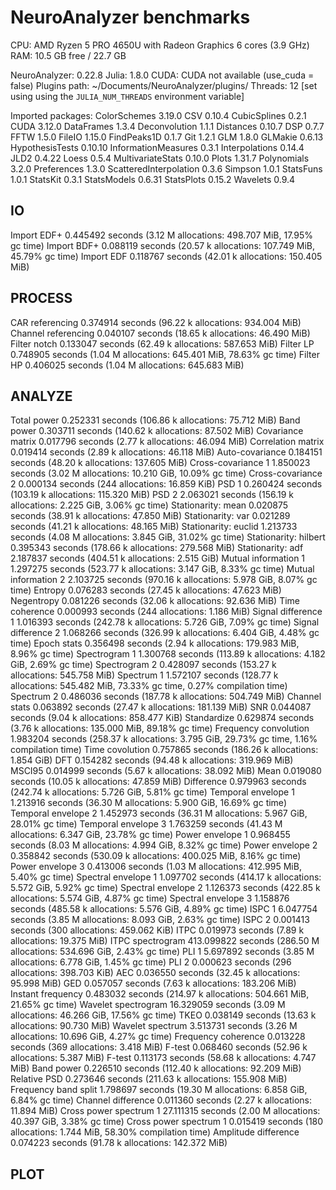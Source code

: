 # NeuroAnalyzer benchmarks

CPU: AMD Ryzen 5 PRO 4650U with Radeon Graphics 6 cores (3.9 GHz)
RAM: 10.5 GB free /  22.7 GB

NeuroAnalyzer: 0.22.8
        Julia: 1.8.0
         CUDA: CUDA not available (use_cuda = false)
 Plugins path: ~/Documents/NeuroAnalyzer/plugins/
      Threads: 12 [set using using the `JULIA_NUM_THREADS` environment variable]

Imported packages:
            ColorSchemes 3.19.0 
                     CSV 0.10.4 
            CubicSplines 0.2.1 
                    CUDA 3.12.0 
              DataFrames 1.3.4 
           Deconvolution 1.1.1 
               Distances 0.10.7 
                     DSP 0.7.7 
                    FFTW 1.5.0 
                  FileIO 1.15.0 
             FindPeaks1D 0.1.7 
                     Git 1.2.1 
                     GLM 1.8.0 
                 GLMakie 0.6.13 
         HypothesisTests 0.10.10 
     InformationMeasures 0.3.1 
          Interpolations 0.14.4 
                    JLD2 0.4.22 
                   Loess 0.5.4 
       MultivariateStats 0.10.0 
                   Plots 1.31.7 
             Polynomials 3.2.0 
             Preferences 1.3.0 
  ScatteredInterpolation 0.3.6 
                 Simpson 1.0.1 
               StatsFuns 1.0.1 
                StatsKit 0.3.1 
             StatsModels 0.6.31 
              StatsPlots 0.15.2 
                Wavelets 0.9.4 

## IO

Import EDF+               0.445492 seconds (3.12 M allocations: 498.707 MiB, 17.95% gc time)
Import BDF+               0.088119 seconds (20.57 k allocations: 107.749 MiB, 45.79% gc time)
Import EDF                0.118767 seconds (42.01 k allocations: 150.405 MiB)

## PROCESS

CAR referencing           0.374914 seconds (96.22 k allocations: 934.004 MiB)
Channel referencing       0.040107 seconds (18.65 k allocations: 46.490 MiB)
Filter notch              0.133047 seconds (62.49 k allocations: 587.653 MiB)
Filter LP                 0.748905 seconds (1.04 M allocations: 645.401 MiB, 78.63% gc time)
Filter HP                 0.406025 seconds (1.04 M allocations: 645.683 MiB)

## ANALYZE

Total power               0.252331 seconds (106.86 k allocations: 75.712 MiB)
Band power                0.303711 seconds (140.62 k allocations: 87.502 MiB)
Covariance matrix         0.017796 seconds (2.77 k allocations: 46.094 MiB)
Correlation matrix        0.019414 seconds (2.89 k allocations: 46.118 MiB)
Auto-covariance           0.184151 seconds (48.20 k allocations: 137.605 MiB)
Cross-covariance 1        1.850023 seconds (3.02 M allocations: 10.210 GiB, 10.09% gc time)
Cross-covariance 2        0.000134 seconds (244 allocations: 16.859 KiB)
PSD 1                     0.260424 seconds (103.19 k allocations: 115.320 MiB)
PSD 2                     2.063021 seconds (156.19 k allocations: 2.225 GiB, 3.06% gc time)
Stationarity: mean        0.020875 seconds (38.91 k allocations: 47.850 MiB)
Stationarity: var         0.021289 seconds (41.21 k allocations: 48.165 MiB)
Stationarity: euclid      1.213733 seconds (4.08 M allocations: 3.845 GiB, 31.02% gc time)
Stationarity: hilbert     0.395343 seconds (178.66 k allocations: 279.568 MiB)
Stationarity: adf         2.187837 seconds (404.51 k allocations: 2.515 GiB)
Mutual information 1      1.297275 seconds (523.77 k allocations: 3.147 GiB, 8.33% gc time)
Mutual information 2      2.103725 seconds (970.16 k allocations: 5.978 GiB, 8.07% gc time)
Entropy                   0.076283 seconds (27.45 k allocations: 47.623 MiB)
Negentropy                0.081226 seconds (32.06 k allocations: 92.636 MiB)
Time coherence            0.000993 seconds (244 allocations: 1.186 MiB)
Signal difference 1       1.016393 seconds (242.78 k allocations: 5.726 GiB, 7.09% gc time)
Signal difference 2       1.068266 seconds (326.99 k allocations: 6.404 GiB, 4.48% gc time)
Epoch stats               0.356498 seconds (2.94 k allocations: 179.983 MiB, 8.96% gc time)
Spectrogram 1             1.300768 seconds (113.89 k allocations: 4.182 GiB, 2.69% gc time)
Spectrogram 2             0.428097 seconds (153.27 k allocations: 545.758 MiB)
Spectrum 1                1.572107 seconds (128.77 k allocations: 545.482 MiB, 73.33% gc time, 0.27% compilation time)
Spectrum 2                0.486036 seconds (187.78 k allocations: 504.749 MiB)
Channel stats             0.063892 seconds (27.47 k allocations: 181.139 MiB)
SNR                       0.044087 seconds (9.04 k allocations: 858.477 KiB)
Standardize               0.629874 seconds (3.76 k allocations: 135.000 MiB, 89.18% gc time)
Frequency convolution     1.983204 seconds (258.37 k allocations: 3.795 GiB, 29.73% gc time, 1.16% compilation time)
Time covolution           0.757865 seconds (186.26 k allocations: 1.854 GiB)
DFT                       0.154282 seconds (94.48 k allocations: 319.969 MiB)
MSCI95                    0.014999 seconds (5.67 k allocations: 38.092 MiB)
Mean                      0.019080 seconds (10.05 k allocations: 47.859 MiB)
Difference                0.979963 seconds (242.74 k allocations: 5.726 GiB, 5.81% gc time)
Temporal envelope 1       1.213916 seconds (36.30 M allocations: 5.900 GiB, 16.69% gc time)
Temporal envelope 2       1.452973 seconds (36.31 M allocations: 5.967 GiB, 28.01% gc time)
Temporal envelope 3       1.763259 seconds (41.43 M allocations: 6.347 GiB, 23.78% gc time)
Power envelope 1          0.968455 seconds (8.03 M allocations: 4.994 GiB, 8.32% gc time)
Power envelope 2          0.358842 seconds (530.09 k allocations: 400.025 MiB, 8.16% gc time)
Power envelope 3          0.413006 seconds (1.03 M allocations: 412.995 MiB, 5.40% gc time)
Spectral envelope 1       1.097702 seconds (414.17 k allocations: 5.572 GiB, 5.92% gc time)
Spectral envelope 2       1.126373 seconds (422.85 k allocations: 5.574 GiB, 4.87% gc time)
Spectral envelope 3       1.158876 seconds (485.58 k allocations: 5.576 GiB, 4.89% gc time)
ISPC 1                    6.047754 seconds (3.85 M allocations: 8.093 GiB, 2.63% gc time)
ISPC 2                    0.001413 seconds (300 allocations: 459.062 KiB)
ITPC                      0.019973 seconds (7.89 k allocations: 19.375 MiB)
ITPC spectrogram        413.099822 seconds (286.50 M allocations: 534.696 GiB, 2.43% gc time)
PLI 1                     5.697892 seconds (3.85 M allocations: 6.778 GiB, 1.45% gc time)
PLI 2                     0.000623 seconds (296 allocations: 398.703 KiB)
AEC                       0.036550 seconds (32.45 k allocations: 95.998 MiB)
GED                       0.057057 seconds (7.63 k allocations: 183.206 MiB)
Instant frequency         0.483032 seconds (214.97 k allocations: 504.661 MiB, 21.65% gc time)
Wavelet spectrogram      16.329059 seconds (3.09 M allocations: 46.266 GiB, 17.56% gc time)
TKEO                      0.038149 seconds (13.63 k allocations: 90.730 MiB)
Wavelet spectrum          3.513731 seconds (3.26 M allocations: 10.696 GiB, 4.27% gc time)
Frequency coherence       0.013228 seconds (369 allocations: 3.418 MiB)
F-test                    0.068460 seconds (52.96 k allocations: 5.387 MiB)
F-test                    0.113173 seconds (58.68 k allocations: 4.747 MiB)
Band power                0.226510 seconds (112.40 k allocations: 92.209 MiB)
Relative PSD              0.273646 seconds (211.63 k allocations: 155.908 MiB)
Frequency band split      1.798697 seconds (19.30 M allocations: 6.858 GiB, 6.84% gc time)
Channel difference        0.011360 seconds (2.27 k allocations: 11.894 MiB)
Cross power spectrum 1   27.111315 seconds (2.00 M allocations: 40.397 GiB, 3.38% gc time)
Cross power spectrum 1    0.015419 seconds (180 allocations: 1.744 MiB, 58.30% compilation time)
Amplitude difference      0.074223 seconds (91.78 k allocations: 142.372 MiB)

## PLOT

